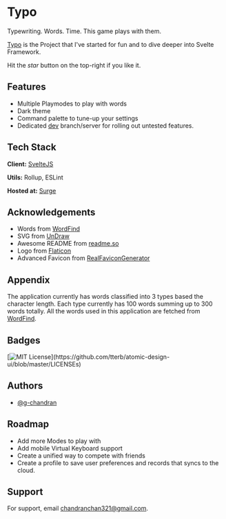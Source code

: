 
# Typo

Typewriting. Words. Time. This game plays with them.

[Typo](https://typo.surge.sh) is the Project that I've started for fun and to dive deeper into Svelte Framework. 

Hit the *star* button on the top-right if you like it.

## Features
- Multiple Playmodes to play with words
- Dark theme
- Command palette to tune-up your settings
- Dedicated [dev](https://typo-dev.surge.sh) branch/server for rolling out untested features.


## Tech Stack

**Client:** [SvelteJS](https://svelte.dev)

**Utils:** Rollup, ESLint

**Hosted at:** [Surge](https://surge.sh)

  
## Acknowledgements

 - Words from [WordFind](https://wordfind.com)
 - SVG from [UnDraw](https://undraw.co)
 - Awesome README from [readme.so](https://readme.so)
 - Logo from [Flaticon](https://www.flaticon.com/free-icon/font_2087807?term=text&page=1&position=8&page=1&position=8&related_id=2087807&origin=search)
 - Advanced Favicon from [RealFaviconGenerator](https://realfavicongenerator.net/)

## Appendix

The application currently has words classified into 3 types based the character length. Each type currently has 100 words summing up to 300 words totally.
All the words used in this application are fetched from [WordFind](https://wordfind.com).
## Badges

[![MIT License](https://img.shields.io/apm/l/atomic-design-ui.svg?)](https://github.com/tterb/atomic-design-ui/blob/master/LICENSEs)
## Authors

- [@g-chandran](https://www.github.com/g-chandran)

  
## Roadmap

- Add more Modes to play with
- Add mobile Virtual Keyboard support
- Create a unified way to compete with friends
- Create a profile to save user preferences and records that syncs to the cloud.

## Support

For support, email chandranchan321@gmail.com.
